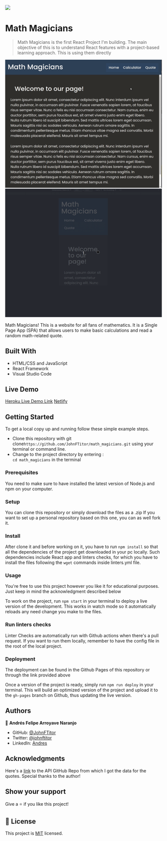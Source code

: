 ![](https://img.shields.io/badge/Microverse-blueviolet)

# Math Magicians

> Math Magicians is the first React Project I'm building. The main objective of this is to understand React features with a project-based learning approach. This is using them directly 

![Preview](preview.gif)
![PreviewMobile](previewMobile.gif)

Math Magicians! This is a website for all fans of mathematics. It is a Single Page App (SPA) that allows users to make basic calculations and read a random math-related quote. 

## Built With

- HTML/CSS and JavaScript
- React Framework
- Visual Studio Code

## Live Demo

[Heroku Live Demo Link](https://jfmath-magicians.herokuapp.com/)
[Netlify](https://jfmath-magicians.netlify.app/)


## Getting Started

To get a local copy up and running follow these simple example steps.

- Clone this repository with git clone```https://github.com/JohnFTitor/math_magicians.git``` using your terminal or command line.
- Change to the project directory by entering : <br>
```cd math_magicians``` in the terminal

### Prerequisites

You need to make sure to have installed the latest version of Node.js and npm on your computer.

### Setup

You can clone this repository or simply download the files as a .zip
If you want to set up a personal repository based on this one, you can as well fork it.

### Install

After clone it and before working on it, you have to run ```npm install``` so that all the dependencies of the project get downloaded in your pc locally.
Such dependencies include React app and linters checks, for which you have to install the files following the ```wget``` commands inside linters.yml file.   
   
### Usage

You're free to use this project however you like it for educational purposes. Just keep in mind the acknowledgment described below

To work on the project, run ```npm start``` in your terminal to deploy a live version of the development. This works in watch mode so it automatically reloads any need change you make to the files. 

### Run linters checks

Linter Checks are automatically run with Github actions when there's a pull request. If you want to run them locally, remember to have the config file in the root of the local project. 

### Deployment

The deployment can be found in the Github Pages of this repository or through the link provided above

Once a version of the project is ready, simply run ```npm run deploy``` in your terminal. This will build an optimized version of the project and upload it to the ```gh-pages``` branch on Github, thus updating the live version.

## Authors

👤 **Andrés Felipe Arroyave Naranjo**

- GitHub: [@JohnFTitor](https://github.com/JohnFTitor)
- Twitter: [@johnftitor](https://twitter.com/johnftitor)
- LinkedIn: [Andres](https://www.linkedin.com/in/andresfelipe117/?locale=en_US)

## Acknowledgments

Here's a [link](https://github.com/arcanemutterings/random-quote-generator-api) to the API GitHub Repo from which I got the data for the quotes. Special thanks to the author!

## Show your support

Give a ⭐️ if you like this project!

## 📝 License

This project is [MIT](./MIT.md) licensed.